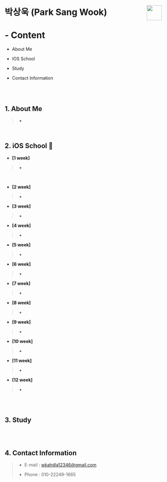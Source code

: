 # 박상욱 (Park Sang Wook)<a href="url"><img src="Study/Image/apple-logo.png" align="right" height="48" ></a>


# - Content

- About Me

- IOS School

- Study

- Contact Information

<br><br>

## 1. About Me

>-

<br>

## 2. iOS School 🍎

- **[1 week]**

>-
<br>

- **[2 week]**

>-

- **[3 week]**

>-

- **[4 week]**

>-

- **[5 week]**

>-

- **[6 week]**

>-

- **[7 week]**

>-

- **[8 week]**

>-

- **[9 week]**

>-

- **[10 week]**

>-

- **[11 week]**

>-

- **[12 week]**

>-


<br><br>

## 3. Study



<br><br>

## 4. Contact Information

> - E-mail : wkahdla12346@gmail.com
>
> - Phone : 010-22249-1665


